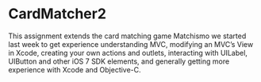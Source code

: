 # CardMatcher2
This assignment extends the card matching game Matchismo we started last week to get experience understanding MVC, modifying an MVC’s View in Xcode, creating your own actions and outlets, interacting with UILabel, UIButton and other iOS 7 SDK elements, and generally getting more experience with Xcode and Objective-C.
